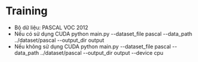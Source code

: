 # Training
- Bộ dữ liệu: PASCAL VOC 2012
- Nếu có sử dụng CUDA
    python main.py --dataset_file pascal --data_path ../dataset/pascal --output_dir output
- Nếu không sử dụng CUDA
    python main.py --dataset_file pascal --data_path ../dataset/pascal --output_dir output --device cpu